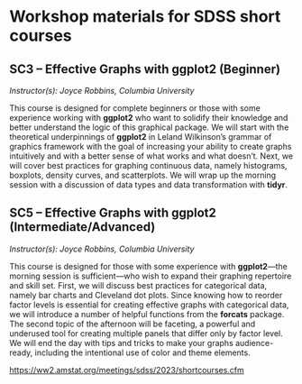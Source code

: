 # Workshop materials for SDSS short courses

## SC3 – Effective Graphs with ggplot2 (Beginner)

*Instructor(s): Joyce Robbins, Columbia University*

This course is designed for complete beginners or those with some experience working with **ggplot2** who want to solidify their knowledge and better understand the logic of this graphical package. We will start with the theoretical underpinnings of **ggplot2** in Leland Wilkinson’s grammar of graphics framework with the goal of increasing your ability to create graphs intuitively and with a better sense of what works and what doesn’t. Next, we will cover best practices for graphing continuous data, namely histograms, boxplots, density curves, and scatterplots. We will wrap up the morning session with a discussion of data types and data transformation with **tidyr**.

## SC5 – Effective Graphs with ggplot2 (Intermediate/Advanced)

*Instructor(s): Joyce Robbins, Columbia University*

This course is designed for those with some experience with **ggplot2**—the morning session is sufficient—who wish to expand their graphing repertoire and skill set. First, we will discuss best practices for categorical data, namely bar charts and Cleveland dot plots. Since knowing how to reorder factor levels is essential for creating effective graphs with categorical data, we will introduce a number of helpful functions from the **forcats** package. The second topic of the afternoon will be faceting, a powerful and underused tool for creating multiple panels that differ only by factor level. We will end the day with tips and tricks to make your graphs audience-ready, including the intentional use of color and theme elements.



https://ww2.amstat.org/meetings/sdss/2023/shortcourses.cfm